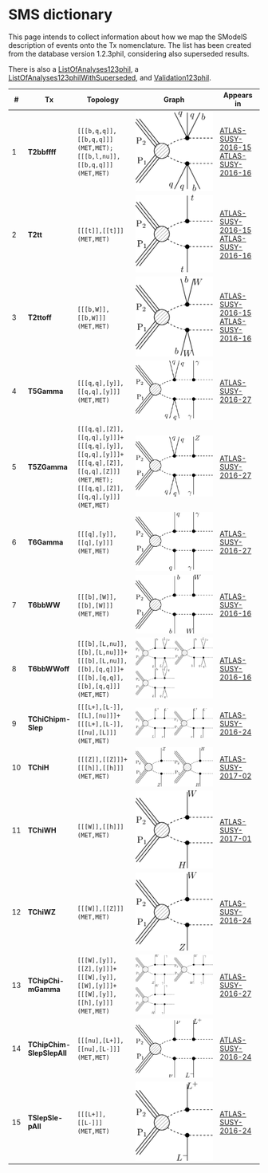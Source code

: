 

# SMS dictionary
This page intends to collect information about how we map the SModelS description of
events onto the Tx nomenclature. The list has been created from the database version 1.2.3phil, considering also superseded results.

There is also a [ListOfAnalyses123phil](https://smodels.github.io/docs/ListOfAnalyses123phil), a [ListOfAnalyses123philWithSuperseded](https://smodels.github.io/docs/ListOfAnalyses123philWithSuperseded), and [Validation123phil](Validation123phil).

| **#** | **Tx** | **Topology** | **Graph** | **Appears in** |
| ----- | ------ | ------------ | --------- | -------------- |
| 1 | <a name="T2bbffff"></a>**T2bbffff**<br> | `[[[b,q,q]],[[b,q,q]]]`<BR>`(MET,MET);`<BR>`[[[b,l,nu]],[[b,q,q]]]`<BR>`(MET,MET)` | ![T2bbffff](../feyn/straight/T2bbffff.png) | [ATLAS-SUSY-2016-15](ListOfAnalyses123phil#ATLAS-SUSY-2016-15)<BR>[ATLAS-SUSY-2016-16](ListOfAnalyses123phil#ATLAS-SUSY-2016-16)|
| 2 | <a name="T2tt"></a>**T2tt**<br> | `[[[t]],[[t]]]`<BR>`(MET,MET)` | ![T2tt](../feyn/straight/T2tt.png) | [ATLAS-SUSY-2016-15](ListOfAnalyses123phil#ATLAS-SUSY-2016-15)<BR>[ATLAS-SUSY-2016-16](ListOfAnalyses123phil#ATLAS-SUSY-2016-16)|
| 3 | <a name="T2ttoff"></a>**T2ttoff**<br> | `[[[b,W]],[[b,W]]]`<BR>`(MET,MET)` | ![T2ttoff](../feyn/straight/T2ttoff.png) | [ATLAS-SUSY-2016-15](ListOfAnalyses123phil#ATLAS-SUSY-2016-15)<BR>[ATLAS-SUSY-2016-16](ListOfAnalyses123phil#ATLAS-SUSY-2016-16)|
| 4 | <a name="T5Gamma"></a>**T5Gamma**<br> | `[[[q,q],[y]],[[q,q],[y]]]`<BR>`(MET,MET)` | ![T5Gamma](../feyn/straight/T5Gamma.png) | [ATLAS-SUSY-2016-27](ListOfAnalyses123phil#ATLAS-SUSY-2016-27)|
| 5 | <a name="T5ZGamma"></a>**T5ZGamma**<br> | `[[[q,q],[Z]],[[q,q],[y]]]+`<BR>`[[[q,q],[y]],[[q,q],[y]]]+`<BR>`[[[q,q],[Z]],[[q,q],[Z]]]`<BR>`(MET,MET);`<BR>`[[[q,q],[Z]],[[q,q],[y]]]`<BR>`(MET,MET)` | ![T5ZGamma](../feyn/straight/T5ZGamma.png) | [ATLAS-SUSY-2016-27](ListOfAnalyses123phil#ATLAS-SUSY-2016-27)|
| 6 | <a name="T6Gamma"></a>**T6Gamma**<br> | `[[[q],[y]],[[q],[y]]]`<BR>`(MET,MET)` | ![T6Gamma](../feyn/straight/T6Gamma.png) | [ATLAS-SUSY-2016-27](ListOfAnalyses123phil#ATLAS-SUSY-2016-27)|
| 7 | <a name="T6bbWW"></a>**T6bbWW**<br> | `[[[b],[W]],[[b],[W]]]`<BR>`(MET,MET)` | ![T6bbWW](../feyn/straight/T6bbWW.png) | [ATLAS-SUSY-2016-16](ListOfAnalyses123phil#ATLAS-SUSY-2016-16)|
| 8 | <a name="T6bbWWoff"></a>**T6bbWWoff**<br> | `[[[b],[L,nu]],[[b],[L,nu]]]+`<BR>`[[[b],[L,nu]],[[b],[q,q]]]+`<BR>`[[[b],[q,q]],[[b],[q,q]]]`<BR>`(MET,MET)` | ![T6bbWWoff](../feyn/straight/T6bbWWoff.png) | [ATLAS-SUSY-2016-16](ListOfAnalyses123phil#ATLAS-SUSY-2016-16)|
| 9 | <a name="TChiChipmSlep"></a>**TChiChipm-<br>Slep**<br> | `[[[L+],[L-]],[[L],[nu]]]+`<BR>`[[[L+],[L-]],[[nu],[L]]]`<BR>`(MET,MET)` | ![TChiChipmSlep](../feyn/straight/TChiChipmSlep.png) | [ATLAS-SUSY-2016-24](ListOfAnalyses123phil#ATLAS-SUSY-2016-24)|
| 10 | <a name="TChiH"></a>**TChiH**<br> | `[[[Z]],[[Z]]]+`<BR>`[[[h]],[[h]]]`<BR>`(MET,MET)` | ![TChiH](../feyn/straight/TChiH.png) | [ATLAS-SUSY-2017-02](ListOfAnalyses123phil#ATLAS-SUSY-2017-02)|
| 11 | <a name="TChiWH"></a>**TChiWH**<br> | `[[[W]],[[h]]]`<BR>`(MET,MET)` | ![TChiWH](../feyn/straight/TChiWH.png) | [ATLAS-SUSY-2017-01](ListOfAnalyses123phil#ATLAS-SUSY-2017-01)|
| 12 | <a name="TChiWZ"></a>**TChiWZ**<br> | `[[[W]],[[Z]]]`<BR>`(MET,MET)` | ![TChiWZ](../feyn/straight/TChiWZ.png) | [ATLAS-SUSY-2016-24](ListOfAnalyses123phil#ATLAS-SUSY-2016-24)|
| 13 | <a name="TChipChimGamma"></a>**TChipChi-<br>mGamma**<br> | `[[[W],[y]],[[Z],[y]]]+`<BR>`[[[W],[y]],[[W],[y]]]+`<BR>`[[[W],[y]],[[h],[y]]]`<BR>`(MET,MET)` | ![TChipChimGamma](../feyn/straight/TChipChimGamma.png) | [ATLAS-SUSY-2016-27](ListOfAnalyses123phil#ATLAS-SUSY-2016-27)|
| 14 | <a name="TChipChimSlepSlepAll"></a>**TChipChim-<br>SlepSlepAll**<br> | `[[[nu],[L+]],[[nu],[L-]]]`<BR>`(MET,MET)` | ![TChipChimSlepSlepAll](../feyn/straight/TChipChimSlepSlepAll.png) | [ATLAS-SUSY-2016-24](ListOfAnalyses123phil#ATLAS-SUSY-2016-24)|
| 15 | <a name="TSlepSlepAll"></a>**TSlepSle-<br>pAll**<br> | `[[[L+]],[[L-]]]`<BR>`(MET,MET)` | ![TSlepSlepAll](../feyn/straight/TSlepSlepAll.png) | [ATLAS-SUSY-2016-24](ListOfAnalyses123phil#ATLAS-SUSY-2016-24)|
